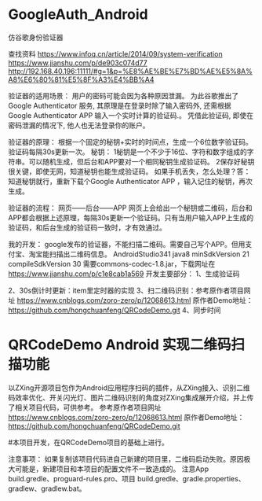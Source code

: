 # GoogleAuth_Android
仿谷歌身份验证器

查找资料
https://www.infoq.cn/article/2014/09/system-verification
https://www.jianshu.com/p/de903c074d77
http://192.168.40.196:11111/#g=1&p=%E8%AE%BE%E7%BD%AE%E5%8A%A8%E6%80%81%E5%8F%A3%E4%BB%A4

验证器的适用场景：
	用户的密码可能会因为各种原因泄漏。
	为此谷歌推出了 Google Authenticator 服务, 其原理是在登录时除了输入密码外, 还需根据 Google Authenticator APP 输入一个实时计算的验证码.。
	凭借此验证码, 即使在密码泄漏的情况下, 他人也无法登录你的账户。

验证器的原理：
	根据一个固定的秘钥+实时的时间点，生成一个6位数字验证码。验证码每隔30s更新一次。
	秘钥：	1秘钥是一个不少于16位、字符和数字组成的字符串。可以随机生成，但后台和APP要对一个相同秘钥生成验证码。
		2保存好秘钥很关键，即使无网，知道秘钥也能生成验证码。
	如果手机丢失，怎么处理？答：知道秘钥就行，重新下载个Google Authenticator APP ，输入记住的秘钥，再次生成。

验证器的流程：
	网页——后台——APP
	网页上会给出一个秘钥或二维码，后台和APP都会根据上述原理，每隔30s更新一个验证码。只有当用户输入APP上生成的验证码，和后台生成的验证码一致时，才有效通过。

我的开发：
	google发布的验证器，不能扫描二维码。需要自己写个APP。但用支付宝、淘宝能扫描出二维码信息。
	AndroidStudio341
	java8
	minSdkVersion 21
	compileSdkVersion 30
	需要commons-codec-1.8.jar，下载网址在 https://www.jianshu.com/p/c1e8cab1a569
开发主要部分：
1、生成验证码

2、30s倒计时更新：item里定时器的实现
3、扫二维码识别：参考原作者项目网址  https://www.cnblogs.com/zoro-zero/p/12068613.html    原作者Demo地址：https://github.com/hongchuanfeng/QRCodeDemo.git
4、同步时间

# QRCodeDemo Android 实现二维码扫描功能
以ZXing开源项目包作为Android应用程序扫码的插件，从ZXing接入、识别二维码效率优化、开关闪光灯、图片二维码识别的角度对ZXing集成展开介绍，并上传了相关项目代码，可供参考。
参考原作者项目网址  https://www.cnblogs.com/zoro-zero/p/12068613.html
原作者Demo地址：https://github.com/hongchuanfeng/QRCodeDemo.git

#本项目开发，在QRCodeDemo项目的基础上进行。


注意事项：
如果复制该项目代码进自己新建的项目里，二维码启动失败。原因极大可能是，新建项目和本项目的配置文件不一致造成的。
注意App build.gredle、proguard-rules.pro、项目 build.gredle、gradle.properties、gradlew、gradlew.bat。


